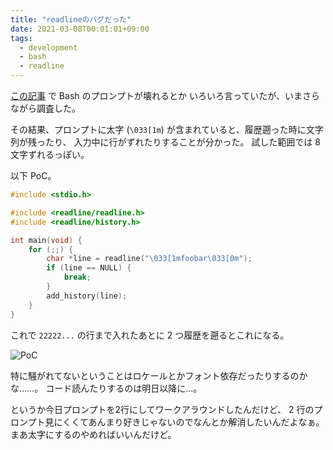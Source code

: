 ```yaml
---
title: "readlineのバグだった"
date: 2021-03-08T00:01:01+09:00
tags:
  - development
  - bash
  - readline
---
```


[この記事](/blog/20201216-readline/) で Bash のプロンプトが壊れるとか
いろいろ言っていたが、いまさらながら調査した。

その結果、プロンプトに太字 (`\033[1m`) が含まれていると、履歴遡った時に文字列が残ったり、
入力中に行がずれたりすることが分かった。
試した範囲では 8 文字ずれるっぽい。

以下 PoC。

```c
#include <stdio.h>

#include <readline/readline.h>
#include <readline/history.h>

int main(void) {
    for (;;) {
        char *line = readline("\033[1mfoobar\033[0m");
        if (line == NULL) {
            break;
        }
        add_history(line);
    }
}
```

これで `22222...` の行まで入れたあとに 2 つ履歴を遡るとこれになる。

![PoC](/images/20210308-readline-bug/poc.png)

特に騒がれてないということはロケールとかフォント依存だったりするのかな……。
コード読んたりするのは明日以降に…。

というか今日プロンプトを2行にしてワークアラウンドしたんだけど、
2 行のプロンプト見にくくてあんまり好きじゃないのでなんとか解消したいんだよなぁ。
まあ太字にするのやめればいいんだけど。
